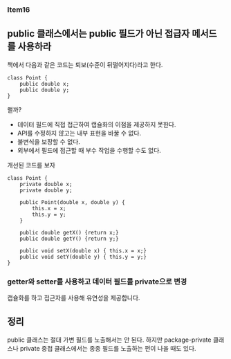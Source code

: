 ### Item16

## public 클래스에서는 public 필드가 아닌 접급자 메서드를 사용하라

책에서 다음과 같은 코드는 퇴보(수준이 뒤떨어지다)라고 한다.
~~~
class Point {
	public double x;
	public double y;
}
~~~

왤까?
* 데이터 필드에 직접 접근하여 캡슐화의 이점을 제공하지 못한다.
* API를 수정하지 않고는 내부 표현을 바꿀 수 없다.
* 불변식을 보장할 수 없다.
* 외부에서 필드에 접근할 때 부수 작업을 수행할 수도 없다.

개선된 코드를 보자

~~~
class Point {
	private double x;
	private double y;
	
	public Point(double x, double y) {
		this.x = x;
		this.y = y;
	}
	
	public double getX() {return x;}
	public double getY() {return y;}
	
	public void setX(double x) { this.x = x;}
	public void setY(double y) { this.y = y;}
}
~~~

### getter와 setter를 사용하고 데이터 필드를 private으로 변경
캡슐화를 하고 접근자를 사용해 유연성을 제공합니다.

## 정리
public 클래스는 절대 가변 필드를 노출해서는 안 된다. 
하지만 package-private 클래스나 private 중첩 클래스에서는 종종 필드를 노출하는 편이 나을 때도 있다.

